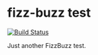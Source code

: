 # fizz-buzz test

[![Build Status](https://travis-ci.org/milanoid/fizz-buzz.svg?branch=master)](https://travis-ci.org/milanoid/fizz-buzz)

Just another FizzBuzz test. 
